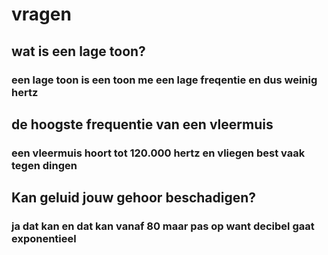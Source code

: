 # vragen
## wat is een lage toon?
### een lage toon is een toon me een lage freqentie en dus weinig hertz

## de hoogste frequentie van een vleermuis
### een vleermuis hoort tot 120.000 hertz en vliegen best vaak tegen dingen

## Kan geluid jouw gehoor beschadigen?
### ja dat kan en dat kan vanaf 80 maar pas op want decibel gaat exponentieel